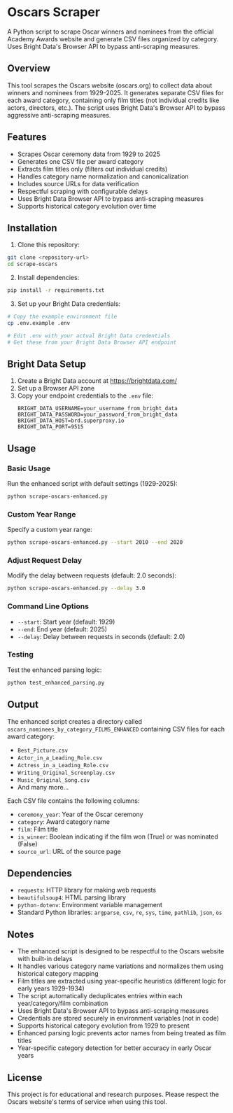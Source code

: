 # Oscars Scraper

A Python script to scrape Oscar winners and nominees from the official Academy Awards website and generate CSV files organized by category. Uses Bright Data's Browser API to bypass anti-scraping measures.

## Overview

This tool scrapes the Oscars website (oscars.org) to collect data about winners and nominees from 1929-2025. It generates separate CSV files for each award category, containing only film titles (not individual credits like actors, directors, etc.). The script uses Bright Data's Browser API to bypass aggressive anti-scraping measures.

## Features

- Scrapes Oscar ceremony data from 1929 to 2025
- Generates one CSV file per award category
- Extracts film titles only (filters out individual credits)
- Handles category name normalization and canonicalization
- Includes source URLs for data verification
- Respectful scraping with configurable delays
- Uses Bright Data Browser API to bypass anti-scraping measures
- Supports historical category evolution over time

## Installation

1. Clone this repository:
```bash
git clone <repository-url>
cd scrape-oscars
```

2. Install dependencies:
```bash
pip install -r requirements.txt
```

3. Set up your Bright Data credentials:
```bash
# Copy the example environment file
cp .env.example .env

# Edit .env with your actual Bright Data credentials
# Get these from your Bright Data Browser API endpoint
```

## Bright Data Setup

1. Create a Bright Data account at https://brightdata.com/
2. Set up a Browser API zone
3. Copy your endpoint credentials to the `.env` file:
   ```
   BRIGHT_DATA_USERNAME=your_username_from_bright_data
   BRIGHT_DATA_PASSWORD=your_password_from_bright_data
   BRIGHT_DATA_HOST=brd.superproxy.io
   BRIGHT_DATA_PORT=9515
   ```

## Usage

### Basic Usage

Run the enhanced script with default settings (1929-2025):
```bash
python scrape-oscars-enhanced.py
```

### Custom Year Range

Specify a custom year range:
```bash
python scrape-oscars-enhanced.py --start 2010 --end 2020
```

### Adjust Request Delay

Modify the delay between requests (default: 2.0 seconds):
```bash
python scrape-oscars-enhanced.py --delay 3.0
```

### Command Line Options

- `--start`: Start year (default: 1929)
- `--end`: End year (default: 2025)
- `--delay`: Delay between requests in seconds (default: 2.0)

### Testing

Test the enhanced parsing logic:
```bash
python test_enhanced_parsing.py
```

## Output

The enhanced script creates a directory called `oscars_nominees_by_category_FILMS_ENHANCED` containing CSV files for each award category:

- `Best_Picture.csv`
- `Actor_in_a_Leading_Role.csv`
- `Actress_in_a_Leading_Role.csv`
- `Writing_Original_Screenplay.csv`
- `Music_Original_Song.csv`
- And many more...

Each CSV file contains the following columns:
- `ceremony_year`: Year of the Oscar ceremony
- `category`: Award category name
- `film`: Film title
- `is_winner`: Boolean indicating if the film won (True) or was nominated (False)
- `source_url`: URL of the source page

## Dependencies

- `requests`: HTTP library for making web requests
- `beautifulsoup4`: HTML parsing library
- `python-dotenv`: Environment variable management
- Standard Python libraries: `argparse`, `csv`, `re`, `sys`, `time`, `pathlib`, `json`, `os`

## Notes

- The enhanced script is designed to be respectful to the Oscars website with built-in delays
- It handles various category name variations and normalizes them using historical category mapping
- Film titles are extracted using year-specific heuristics (different logic for early years 1929-1934)
- The script automatically deduplicates entries within each year/category/film combination
- Uses Bright Data's Browser API to bypass anti-scraping measures
- Credentials are stored securely in environment variables (not in code)
- Supports historical category evolution from 1929 to present
- Enhanced parsing logic prevents actor names from being treated as film titles
- Year-specific category detection for better accuracy in early Oscar years

## License

This project is for educational and research purposes. Please respect the Oscars website's terms of service when using this tool.
